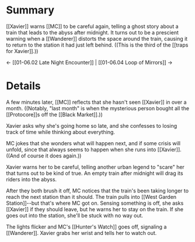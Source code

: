 # Summary
[[Xavier]] warns [[MC]] to be careful again, telling a ghost story about a train that leads to the abyss after midnight. It turns out to be a prescient warning when a [[Wanderer]] distorts the space around the train, causing it to return to the station it had just left behind. ((This is the third of the [[traps for Xavier]].))

← [[01-06.02 Late Night Encounter]] | [[01-06.04 Loop of Mirrors]] →
# Details
A few minutes later, [[MC]] reflects that she hasn't seen [[Xavier]] in over a month. ((Notably, "last month" is when the mysterious person bought all the [[Protocore]]s off the [[Black Market]].))

Xavier asks why she's going home so late, and she confesses to losing track of time while thinking about everything.

MC jokes that she wonders what will happen next, and if some crisis will unfold, since that always seems to happen when she runs into [[Xavier]]. ((And of course it does again.))

Xavier warns her to be careful, telling another urban legend to "scare" her that turns out to be kind of true. An empty train after midnight will drag its riders into the abyss.

After they both brush it off, MC notices that the train's been taking longer to reach the next station than it should. The train pulls into [[West Garden Station]]--but that's where MC got on. Sensing something is off, she asks [[Xavier]] if they should leave, but he warns her to stay on the train. If she goes out into the station, she'll be stuck with no way out.

The lights flicker and MC's [[Hunter's Watch]] goes off, signaling a [[Wanderer]]. Xavier grabs her wrist and tells her to watch out.
